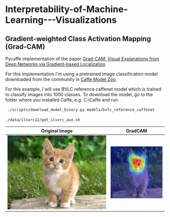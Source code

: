 # Interpretability-of-Machine-Learning---Visualizations

## Gradient-weighted Class Activation Mapping (Grad-CAM) 

Pycaffe implementation of the paper [Grad-CAM: Visual Explanations from Deep Networks via Gradient-based Localization](https://arxiv.org/abs/1610.02391)

For this implementation I'm using a pretrained image classification model downloaded from the community in [Caffe Model Zoo](https://github.com/BVLC/caffe/wiki/Model-Zoo).

For this example, I will use BVLC reference caffenet model which is trained to classify images into 1000 classes. To download the model, go to the folder where you installed Caffe, e.g. C:\Caffe and run
```
 ./scripts/download_model_binary.py models/bvlc_reference_caffenet
 
./data/ilsvrc12/get_ilsvrc_aux.sh
```
Original Image                                                   |  GradCAM
:---------------------------------------------------------------:|:-------------------------:
![test](/images/cat.jpg)  |  ![test](/results/catgradCAM.png)

